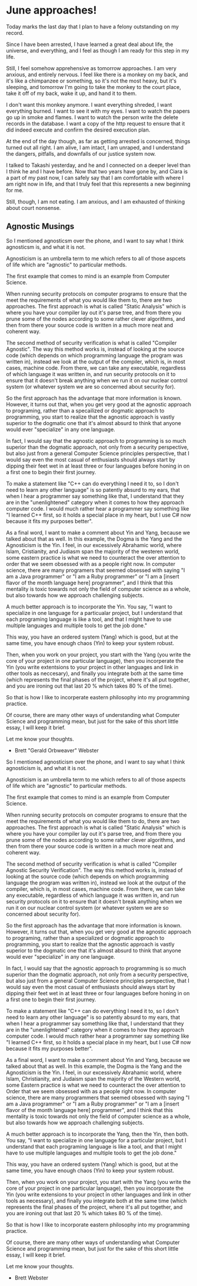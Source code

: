 # June approaches!

Today marks the last day that I plan to have a felony outstanding on my record.

Since I have been arrested, I have learned a great deal about life, the
universe, and everything, and I feel as though I am ready for this step in my
life.

Still, I feel somehow apprehensive as tomorrow approaches. I am very anxious,
and entirely nervous. I feel like there is a monkey on my back, and it's like a
chimpanzee or something, so it's not the most heavy, but it's sleeping, and
tomorrow I'm going to take the monkey to the court place, take it off of my
back, wake it up, and hand it to them.

I don't want this monkey anymore. I want everything shreded, I want everything
burned. I want to see it with my eyes. I want to watch the papers go up in
smoke and flames. I want to watch the person write the delete records in the
database. I want a copy of the http request to ensure that it did indeed
execute and confirm the desired execution plan.

At the end of the day though, as far as getting arrested is concerned, things
turned out all right. I am alive, I am intact, I am unraped, and I understand
the dangers, pitfalls, and downfalls of our justice system now.

I talked to Takashi yesterday, and he and I connected on a deeper level than I
think he and I have before. Now that two years have gone by, and Ciara is a
part of my past now, I can safely say that I am comfortable with where I am
right now in life, and that I truly feel that this represents a new beginning
for me.

Still, though, I am not eating. I am anxious, and I am exhausted of thinking
about court nonsense.

## Agnostic Musings

So I mentioned agnosticsm over the phone, and I want to say what I think
agnosticsm is, and what it is not.

Agnosticism is an umbrella term to me which refers to all of those aspcets of
life which are "agnostic" to particular methods.

The first example that comes to mind is an example from Computer Science.

When running security protocols on computer programs to ensure that the meet
the requirements of what you would like them to, there are two approaches. The
first approach is what is called "Static Analysis" which is where you have your
compiler lay out it's parse tree, and from there you prune some of the nodes
according to some rather clever algorithms, and then from there your source
code is written in a much more neat and coherent way.

The second method of security verification is what is called "Compiler
Agnostic". The way this method works is, instead of looking at the source code
(which depends on which programming language the program was written in),
instead we look at the output of the compiler, which is, in most cases, machine
code. From there, we can take any executable, regardless of which language it
was written in, and run security protocols on it to ensure that it doesn't
break anything when we run it on our nuclear control system (or whatever system
we are so concerned about security for).

So the first approach has the advantage that more information is known.
However, it turns out that, when you get very good at the agnostic approach to
programing, rather than a specailized or dogmatic approach to programming, you
start to realize that the agnostic approach is vastly superior to the dogmatic
one that it's almost absurd to think that anyone would ever "specialize" in any
one language.

In fact, I would say that the agnostic approach to programming is so much
superior than the dogmatic approach, not only from a security perspective, but
also just from a general Computer Science principles perspective, that I would
say even the most casual of enthusiasts should always start by dipping their
feet wet in at least three or four languages before honing in on a first one to
begin their first journey.

To make a statement like "C++ can do everything I need it to, so I don't need
to learn any other language" is so patently absurd to my ears, that when I hear
a programmer say something like that, I understand that they are in the
"unenlightened" category when it comes to how they approach computer code. I
would much rather hear a programmer say something like "I learned C++ first, so
it holds a special place in my heart, but I use C# now because it fits my
purposes better".

As a final word, I want to make a comment about Yin and Yang, because we talked
about that as well. In this example, the Dogma is the Yang and the Agnosticism
is the Yin. I feel, in our excessively Abrahamic world, where Islam, Cristianity, and
Judiasm span the majority of the westeren world, some eastern practice is what
we need to counteract the over attention to order that we seem obsessed with as
a people right now. In computer science, there are many programers that seemed
obsessed with saying "I am a Java programmer" or "I am a Ruby programmer" or "I
am a [insert flavor of the month language here] programmer", and I think that
this mentality is toxic towards not only the field of computer science as a
whole, but also towards how we approach challenging subjects.

A much better approach is to incorporate the Yin. You say, "I want to
specialize in one language for a particualar project, but I understand that
each programing language is like a tool, and that I might have to use multiple
languages and multiple tools to get the job done."

This way, you have an ordered system (Yang) which is good, but at the same
time, you have enough chaos (Yin) to keep your system robust.

Then, when you work on your project, you start with the Yang (you write the
core of your project in one particular language), then you incorperate the Yin
(you write extentsions to your project in other languages and link in other
tools as neccesary), and finally you integrate both at the same time (which
represents the final phases of the project, where it's all put together, and
you are ironing out that last 20 % which takes 80 % of the time).

So that is how I like to incorperate eastern philosophy into my programming
practice.

Of course, there are many other ways of understanding what Computer Science and
programming mean, but just for the sake of this short little essay, I will keep
it brief.

Let me know your thoughts.

- Brett "Gerald Orbweaver" Webster



So I mentioned agnosticism over the phone, and I want to say what I think agnosticism is, and what it is not.

Agnosticism is an umbrella term to me which refers to all of those aspects of life which are "agnostic" to particular methods.

The first example that comes to mind is an example from Computer Science.

When running security protocols on computer programs to ensure that the meet the requirements of what you would like them to do, there are two approaches. The first approach is what is called "Static Analysis" which is where you have your compiler lay out it's parse tree, and from there you prune some of the nodes according to some rather clever algorithms, and then from there your source code is written in a much more neat and coherent way.

The second method of security verification is what is called "Compiler Agnostic Security Verification". The way this method works is, instead of looking at the source code (which depends on which programming language the program was written in), instead we look at the output of the compiler, which is, in most cases, machine code. From there, we can take any executable, regardless of which language it was written in, and run security protocols on it to ensure that it doesn't break anything when we run it on our nuclear control system (or whatever system we are so concerned about security for).

So the first approach has the advantage that more information is known.  However, it turns out that, when you get very good at the agnostic approach to programing, rather than a specialized or dogmatic approach to programming, you start to realize that the agnostic approach is vastly superior to the dogmatic one that it's almost absurd to think that anyone would ever "specialize" in any one language.

In fact, I would say that the agnostic approach to programming is so much superior than the dogmatic approach, not only from a security perspective, but also just from a general Computer Science principles perspective, that I would say even the most casual of enthusiasts should always start by dipping their feet wet in at least three or four languages before honing in on a first one to begin their first journey.

To make a statement like "C++ can do everything I need it to, so I don't need to learn any other language" is so patently absurd to my ears, that when I hear a programmer say something like that, I understand that they are in the "unenlightened" category when it comes to how they approach computer code. I would much rather hear a programmer say something like "I learned C++ first, so it holds a special place in my heart, but I use C# now because it fits my purposes better".

As a final word, I want to make a comment about Yin and Yang, because we talked about that as well. In this example, the Dogma is the Yang and the Agnosticism is the Yin. I feel, in our excessively Abrahamic world, where Islam, Christianity, and Judaism span the majority of the Western world, some Eastern practice is what we need to counteract the over attention to Order that we seem obsessed with as a people right now. In computer science, there are many programmers that seemed obsessed with saying "I am a Java programmer" or "I am a Ruby programmer" or "I am a [insert flavor of the month language here] programmer", and I think that this mentality is toxic towards not only the field of computer science as a whole, but also towards how we approach challenging subjects.

A much better approach is to incorporate the Yang, then the Yin, then both. You say, "I want to specialize in one language for a particular project, but I understand that each programing language is like a tool, and that I might have to use multiple languages and multiple tools to get the job done."

This way, you have an ordered system (Yang) which is good, but at the same time, you have enough chaos (Yin) to keep your system robust.

Then, when you work on your project, you start with the Yang (you write the core of your project in one particular language), then you incorporate the Yin (you write extensions to your project in other languages and link in other tools as necessary), and finally you integrate both at the same time (which represents the final phases of the project, where it's all put together, and you are ironing out that last 20 % which takes 80 % of the time).

So that is how I like to incorporate eastern philosophy into my programming practice.

Of course, there are many other ways of understanding what Computer Science and programming mean, but just for the sake of this short little essay, I will keep it brief.

Let me know your thoughts.

- Brett Webster


